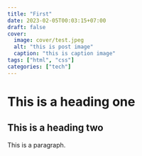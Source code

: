 ```yaml
---
title: "First"
date: 2023-02-05T00:03:15+07:00
draft: false
cover:
  image: cover/test.jpeg
  alt: "this is post image"
  caption: "this is caption image"
tags: ["html", "css"]
categories: ["tech"]
---
```


# This is a heading one

## This is a heading two

This is a paragraph.
